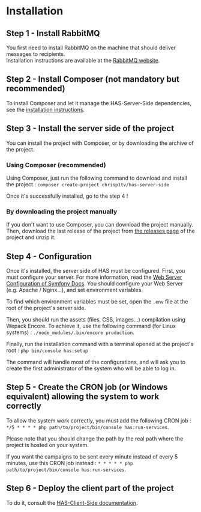 # Installation

## Step 1 - Install RabbitMQ

You first need to install RabbitMQ on the machine that should deliver messages to recipients.  
Installation instructions are available at the [RabbitMQ website](https://www.rabbitmq.com/download.html).

## Step 2 - Install Composer (not mandatory but recommended)

To install Composer and let it manage the HAS-Server-Side dependencies, see the [installation instructions](https://getcomposer.org/doc/00-intro.md).

## Step 3 - Install the server side of the project

You can install the project with Composer, or by downloading the archive of the project.

### Using Composer (recommended)

Using Composer, just run the following command to download and install the project : `composer create-project chrisp1tv/has-server-side`  
  
Once it's successfully installed, go to the step 4 !

### By downloading the project manually

If you don't want to use Composer, you can download the project manually.  
Then, download the last release of the project from [the releases page](https://github.com/Chrisp1tv/HAS-Server-Side/releases) of the project and unzip it.

## Step 4 - Configuration

Once it's installed, the server side of HAS must be configured. First, you must configure your server. For more information, read the [Web Server Configuration of Symfony Docs](https://symfony.com/doc/current/setup/web_server_configuration.html#apache-with-mod-php-php-cgi). You should configure your Web Server (e.g. Apache / Nginx...), and set environment variables.  

To find which environment variables must be set, open the `.env` file at the root of the project's server side.  

Then, you should run the assets (files, CSS, images...) compilation using Wepack Encore. To achieve it, use the following command (for Linux systems) : `./node_modules/.bin/encore production`.

Finally, run the installation command with a terminal opened at the project's root : `php bin/console has:setup`  

The command will handle most of the configurations, and will ask you to create the first administrator of the system who will be able to log in.

## Step 5 - Create the CRON job (or Windows equivalent) allowing the system to work correctly

To allow the system work correctly, you must add the following CRON job : `*/5 * * * * php path/to/project/bin/console has:run-services`.  
  
Please note that you should change the path by the real path where the project is hosted on your system.

If you want the campaigns to be sent every minute instead of every 5 minutes, use this CRON job instead : `* * * * * php path/to/project/bin/console has:run-services`.

## Step 6 - Deploy the client part of the project

To do it, consult the [HAS-Client-Side documentation](https://github.com/Chrisp1tv/HAS-Client-Side).